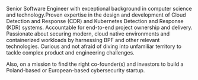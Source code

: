 Senior Software Engineer with exceptional background in computer science and technology.Proven expertise in the design and development of Cloud Detection and Response (CDR) and
Kubernetes Detection and Response (KDR) systems. Accountable for end-to-end project ownership and delivery. Passionate about securing modern, cloud native environments and
containerized workloads by harnessing BPF and other relevant technologies. Curious and not afraid of diving into unfamiliar territory to tackle complex product and engineering challenges.

Also, on a mission to find the right co-founder(s) and investors to build a Poland-based or European-based cybersecurity startup.
